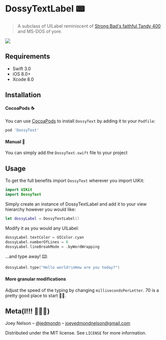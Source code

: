 # DossyTextLabel 📟
> A subclass of UILabel reminiscent of [Strong Bad's faithful Tandy 400](http://www.homestarrunner.com/sbemail10.html) and MS-DOS of yore.


![](https://media.giphy.com/media/b7HBTefES2Rpe/giphy.gif)



## Requirements

- Swift 3.0
- iOS 8.0+
- Xcode 8.0

## Installation

#### CocoaPods ☕️
You can use [CocoaPods](http://cocoapods.org/) to install `DossyText` by adding it to your `Podfile`:

```ruby
pod 'DossyText'
```

#### Manual 🔧
You can simply add the ```DossyText.swift``` file to your project


## Usage

To get the full benefits import `DossyText` wherever you import UIKit:

``` swift
import UIKit
import DossyText
```


Simply create an instance of DossyTextLabel and add it to your view hierarchy however you would like:
```swift
let dossyLabel = DossyTextLabel()
```

Modify it as you would any UILabel:
```swift
dossyLabel.textColor = UIColor.cyan
dossyLabel.numberOfLines = 0
dossyLabel.lineBreakMode = .byWordWrapping
```


...and type away! ⌨️:
```swift
dossyLabel.type("Hello world!\nHow are you today?")
```

#### More granular modifications

Adjust the speed of the typing by changing ```millisecondsPerLetter```. 70 is a pretty good place to start 🏃🏼.

## Meta(l!!! 🎸🎸🎸) 

Joey Nelson – [@jedmondn](https://twitter.com/jedmondn) – joeyedmondnelson@gmail.com

Distributed under the MIT license. See ``LICENSE`` for more information.
